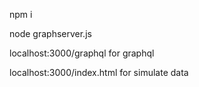 npm i

node graphserver.js

localhost:3000/graphql    for graphql


localhost:3000/index.html   for simulate data